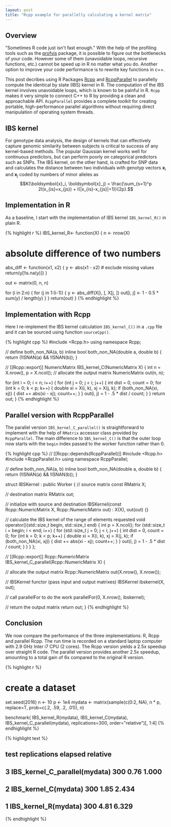 ```yaml
---
layout: post
title: "Rcpp example for parallelly calculating a kernel matrix"
---
```




## Overview

"Sometimes R code just isn't fast enough." With the help of the profiling tools such as the [profvis](https://github.com/rstudio/profvis) package, it is possible to figure out the bottlenecks of your code. However some of them (unavoidable loops, recursive functions, etc.) cannot be speed up in R no matter what you do. Another option to improve your code performance is to rewrite key functions in c++.

This post decribes using R Packages [Rcpp](https://cran.r-project.org/web/packages/Rcpp/index.html) and [RcppParallel](http://rcppcore.github.io/RcppParallel/) to parallelly compute the identical by state (IBS) kernel in R. The computation of the IBS kernel involves unavoidable loops, which is known to be painful in R. `Rcpp` makes it very simple to connect C++ to R by providing a clean and approachable API. `RcppParallel` provides a complete toolkit for creating portable, high-performance parallel algorithms without requiring direct manipulation of operating system threads.

## IBS kernel

For genotype data analysis, the design of kernels that can effectively capture genomic similarity between subjects is critical to success of any kernel-based methods. The popular Gaussian kernel works well for continuous predictors, but can perform poorly on categorical predictors such as SNPs. The IBS kernel, on the other hand, is crafted for SNP data and calculates the distance between two individuals with genotyp vectors $\boldsymbol{x}_i$ and $\boldsymbol{x}_j$ coded by numbers of minor alleles as
$$K(\boldsymbol{x}_i, \boldsymbol{x}_j) =  \frac{\sum_{s=1}^p 2I(x_{is}=x_{js}) + I(|x_{is}-x_{js}|=1)}{2p}.$$

## Implementation in R

As a baseline, I start with the implementation of IBS kernel `IBS_kernel_R()` in plain R.


{% highlight r %}
IBS_kernel_R<- function(X) {
  n <- nrow(X)
  
  # absolute difference of two numbers
  abs_diff <- function(x1, x2) {
    y <- abs(x1 - x2)
    # exclude missing values
    return(y[!is.na(y)])
  }
  
  out <- matrix(0, n, n)
  
  for (i in 2:n) {
    for (j in 1:(i-1)) {
      y <- abs_diff(X[i, ], X[j, ])
      out[i, j] <- 1 - 0.5 * sum(y) / length(y)
    }
  }
  return(out)
}
{% endhighlight %}

## Implementation with Rcpp

Here I re-implement the IBS kernel calculation `IBS_kernel_C()` in a `.cpp` file and it can be sourced using function `sourceCpp()`.


{% highlight cpp %}
#include <Rcpp.h>
using namespace Rcpp;

// define both_non_NA(a, b)
inline bool both_non_NA(double a, double b) {
  return (!ISNAN(a) && !ISNAN(b));
}

// [[Rcpp::export]]
NumericMatrix IBS_kernel_C(NumericMatrix X) {
  int n = X.nrow(), p = X.ncol();
  // allocate the output matrix
  NumericMatrix out(n, n);
  
  for (int i = 0; i < n; i++) {
    for (int j = 0; j < i; j++) {
      int dist = 0, count = 0;
      for (int k = 0; k < p; k++) {
        double xi = X(i, k), xj = X(j, k);
        if (both_non_NA(xi, xj)) {
          dist += abs(xi - xj);
          count++;
        }
      }
      out(i, j) = 1 - .5 * dist / count;
    }
  }
  return out;
}
{% endhighlight %}

## Parallel version with RcppParallel

The parallel version `IBS_kernel_C_parallel()` is straightforward to implement with the help of `RMatrix` accessor class provided by `RcppParallel`. The main difference to `IBS_kernel_C()` is that the outer loop now starts with the `begin` index passed to the worker function rather than 0.


{% highlight cpp %}
// [[Rcpp::depends(RcppParallel)]]
#include <Rcpp.h>
#include <RcppParallel.h>
using namespace RcppParallel;

// define both_non_NA(a, b)
inline bool both_non_NA(double a, double b) {
  return (!ISNAN(a) && !ISNAN(b));
}

struct IBSKernel : public Worker
{
  // source matrix
  const RMatrix<double> X;
  
  // destination matrix
  RMatrix<double> out;
  
  // initialize with source and destination
  IBSKernel(const Rcpp::NumericMatrix X, Rcpp::NumericMatrix out) 
  : X(X), out(out) {}
  
  // calculate the IBS kernel of the range of elements requested
  void operator()(std::size_t begin, std::size_t end) {
    int p = X.ncol();
    for (std::size_t i = begin; i < end; i++) {
      for (std::size_t j = 0; j < i; j++) {
        int dist = 0, count = 0;
        for (int k = 0; k < p; k++) {
          double xi = X(i, k), xj = X(j, k);
          if (both_non_NA(xi, xj)) {
            dist += abs(xi - xj);
            count++;
          }
        }
        out(i, j) = 1 - .5 * dist / count;
      }
    }
  }
};

// [[Rcpp::export]]
Rcpp::NumericMatrix IBS_kernel_C_parallel(Rcpp::NumericMatrix X) {
  
  // allocate the output matrix
  Rcpp::NumericMatrix out(X.nrow(), X.nrow());
  
  // IBSKernel functor (pass input and output matrixes)
  IBSKernel ibskernel(X, out);
  
  // call parallelFor to do the work
  parallelFor(0, X.nrow(), ibskernel);
  
  // return the output matrix
  return out;
}
{% endhighlight %}

## Conclusion

We now compare the performance of the three implementations: R, Rcpp and parallel Rcpp. The run time is recorded on a standard laptop computer with 2.9 GHz Inter i7 CPU (2 cores). The Rcpp version yields a 2.5x speedup over straight R code. The parallel version provides another 2.5x speedup, amounting to a total gain of 6x compared to the original R version.


{% highlight r %}
# create a dataset
set.seed(2016)
n <- 10
p <- 1e4
mydata <- matrix(sample(c(0:2, NA), n * p, replace=T, prob=c(.2, .59, .2, .01)), n)

benchmark(
  IBS_kernel_R(mydata),
  IBS_kernel_C(mydata),
  IBS_kernel_C_parallel(mydata),
replications=300,
order="relative")[, 1:4]
{% endhighlight %}



{% highlight text %}
##                            test replications elapsed relative
## 3 IBS_kernel_C_parallel(mydata)          300    0.76    1.000
## 2          IBS_kernel_C(mydata)          300    1.85    2.434
## 1          IBS_kernel_R(mydata)          300    4.81    6.329
{% endhighlight %}
